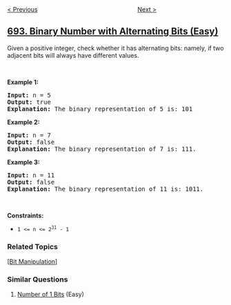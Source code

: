 <!--|This file generated by command(leetcode description); DO NOT EDIT.    |-->
<!--+----------------------------------------------------------------------+-->
<!--|@author    awesee <openset.wang@gmail.com>                           |-->
<!--|@link      https://github.com/awesee                                 |-->
<!--|@home      https://github.com/awesee/leetcode                        |-->
<!--+----------------------------------------------------------------------+-->

[< Previous](../top-k-frequent-words "Top K Frequent Words")
　　　　　　　　　　　　　　　　
[Next >](../number-of-distinct-islands "Number of Distinct Islands")

## [693. Binary Number with Alternating Bits (Easy)](https://leetcode.com/problems/binary-number-with-alternating-bits "交替位二进制数")

<p>Given a positive integer, check whether it has alternating bits: namely, if two adjacent bits will always have different values.</p>

<p>&nbsp;</p>
<p><strong>Example 1:</strong></p>

<pre>
<strong>Input:</strong> n = 5
<strong>Output:</strong> true
<strong>Explanation:</strong> The binary representation of 5 is: 101
</pre>

<p><strong>Example 2:</strong></p>

<pre>
<strong>Input:</strong> n = 7
<strong>Output:</strong> false
<strong>Explanation:</strong> The binary representation of 7 is: 111.</pre>

<p><strong>Example 3:</strong></p>

<pre>
<strong>Input:</strong> n = 11
<strong>Output:</strong> false
<strong>Explanation:</strong> The binary representation of 11 is: 1011.</pre>

<p>&nbsp;</p>
<p><strong>Constraints:</strong></p>

<ul>
	<li><code>1 &lt;= n &lt;= 2<sup>31</sup> - 1</code></li>
</ul>

### Related Topics
  [[Bit Manipulation](../../tag/bit-manipulation/README.md)]

### Similar Questions
  1. [Number of 1 Bits](../number-of-1-bits) (Easy)
